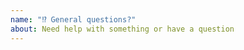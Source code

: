 ```yaml
---
name: "⁉️ General questions?"
about: Need help with something or have a question
---
```


<!--
Please describe your question in detail giving
as much relevant information as possible.
-->
